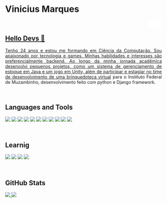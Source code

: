 <div display="flex">
<h1 align="left">Vinicius Marques</h1>

<a href="https://www.instagram.com/vmarques0" target="_blank"><img align="right" alt="Instagram" width="22px" src="https://github.com/Aakarsh-B/trying-repos/blob/master/insta.svg" />
<a href="https://www.linkedin.com/in/vinicius-marques/" target="_blank"><img align="right" alt="LinkedIn" width="22px" src="https://github.com/Aakarsh-B/trying-repos/blob/master/linkedin.svg" />
</div>

</br>

## **Hello Devs** 👋

<p align="justify">Tenho 24 anos e estou me formando em Ciência da Computação. Sou apaixonado por tecnologia e games. Minhas habilidades e interesses são preferencialmente backend. Ao longo da minha jornada acadêmica desenvolvi pequenos projetos, como um sistema de gerenciamento de estoque em Java e um jogo em Unity, além de participar e estagiar no time de desenvolvimento de uma <a href="https://brinquedoteca.muz.ifsuldeminas.edu.br/" target="_blank">brinquedoteca virtual</a> para o Instituto Federal de Muzambinho, desenvolvimento feito com python e Django framework.</p>

</br>

## **Languages and Tools**
<code><img width="30px" src="https://cdn.jsdelivr.net/gh/devicons/devicon/icons/java/java-original.svg" /></code>
<code><img width="30px" src="https://cdn.jsdelivr.net/gh/devicons/devicon/icons/python/python-original.svg" /></code>
<code><img width="30px" src="https://cdn.jsdelivr.net/gh/devicons/devicon/icons/javascript/javascript-original.svg" /></code>
<code><img width="30px" src="https://cdn.jsdelivr.net/gh/devicons/devicon/icons/spring/spring-original.svg" /></code>
<code><img width="30px" src="https://cdn.jsdelivr.net/gh/devicons/devicon/icons/django/django-plain.svg" /></code>
<code><img width="30px" src="https://cdn.jsdelivr.net/gh/devicons/devicon/icons/git/git-original.svg" /></code>
<code><img width="30px" src="https://cdn.jsdelivr.net/gh/devicons/devicon/icons/mysql/mysql-original.svg" /></code>
<code><img width="30px" src="https://cdn.jsdelivr.net/gh/devicons/devicon/icons/html5/html5-original.svg" /></code>
<code><img width="30px" src="https://cdn.jsdelivr.net/gh/devicons/devicon/icons/css3/css3-original.svg" /></code>
<code><img width="30px" src="https://cdn.jsdelivr.net/gh/devicons/devicon/icons/bootstrap/bootstrap-original.svg" /></code>
<code><img width="30px" src="https://cdn.jsdelivr.net/gh/devicons/devicon/icons/unity/unity-original.svg" /></code>

</br>

## **Learnig**
<code><img width="30px" src="https://cdn.jsdelivr.net/gh/devicons/devicon/icons/flutter/flutter-original.svg" /></code>
<code><img width="30px" src="https://cdn.jsdelivr.net/gh/devicons/devicon/icons/dart/dart-original.svg" /></code>
<code><img width="30px" src="https://cdn.jsdelivr.net/gh/devicons/devicon/icons/react/react-original.svg" /></code>
<code><img width="30px" src="https://cdn.jsdelivr.net/gh/devicons/devicon/icons/typescript/typescript-original.svg" /></code>

</br>

## **GitHub Stats**
<div>
<a href="https://github.com/vmarques0">
<img height="180em" src="https://github-readme-stats.vercel.app/api/top-langs/?username=vmarques0&layout=compact&langs_count=7&theme=dracula"/>
<img height="180em" src="https://github-readme-stats.vercel.app/api?username=vmarques0&show_icons=true&theme=dracula&include_all_commits=true&count_private=true"/>
</div>